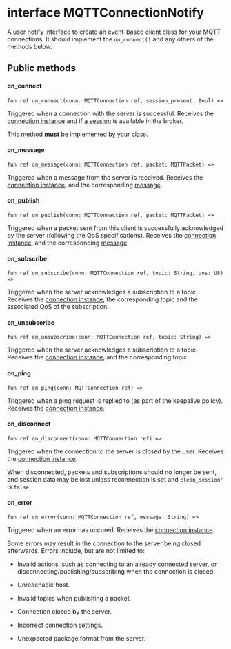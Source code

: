 # interface MQTTConnectionNotify

A user notify interface to create an event-based client class for your MQTT connections. It should implement the `on_connect()` and any others of the methods below.

## Public methods

#### on\_connect

```pony
fun ref on_connect(conn: MQTTConnection ref, session_present: Bool) =>
```

Triggered when a connection with the server is successful. Receives the [connection instance](//classes/actor-mqttconnection.md) and if [a session](https://www.hivemq.com/blog/mqtt-essentials-part-7-persistent-session-queuing-messages) is available in the broker.

This method **must** be implemented by your class.

#### on\_message

```pony
fun ref on_message(conn: MQTTConnection ref, packet: MQTTPacket) =>
```

Triggered when a message from the server is received. Receives the [connection instance](//classes/actor-mqttconnection.md), and the corresponding [message](//classes/class-mqttpacket.md).

#### on\_publish

```pony
fun ref on_publish(conn: MQTTConnection ref, packet: MQTTPacket) =>
```

Triggered when a packet sent from this client is successfully acknowledged by the server \(following the QoS specifications\). Receives the [connection instance](//classes/actor-mqttconnection.md), and the corresponding [message](//classes/class-mqttpacket.md).

#### on\_subscribe

```pony
fun ref on_subscribe(conn: MQTTConnection ref, topic: String, qos: U8) =>
```

Triggered when the server acknowledges a subscription to a topic. Receives the [connection instance](//classes/actor-mqttconnection.md), the corresponding topic and the associated QoS of the subscription.

#### on\_unsubscribe

```pony
fun ref on_unsubscribe(conn: MQTTConnection ref, topic: String) =>
```

Triggered when the server acknowledges a subscription to a topic. Receives the [connection instance](//classes/actor-mqttconnection.md), and the corresponding topic.

#### on\_ping

```pony
fun ref on_ping(conn: MQTTConnection ref) =>
```

Triggered when a ping request is replied to \(as part of the keepalive policy\). Receives the [connection instance](//classes/actor-mqttconnection.md).

#### on\_disconnect

```pony
fun ref on_disconnect(conn: MQTTConnection ref) =>
```

Triggered when the connection to the server is closed by the user. Receives the [connection instance](//classes/actor-mqttconnection.md).

When disconnected, packets and subscriptions should no longer be sent, and session data may be lost unless reconnection is set and `clean_session'` is `false`.

#### on\_error

```pony
fun ref on_error(conn: MQTTConnection ref, message: String) =>
```

Triggered when an error has occured. Receives the [connection instance](//classes/actor-mqttconnection.md).

Some errors may result in the connection to the server being closed afterwards. Errors include, but are not limited to:

* Invalid actions, such as connecting to an already connected server, or disconnecting/publishing/subscribing when the connection is closed.

* Unreachable host.

* Invalid topics when publishing a packet.

* Connection closed by the server.

* Incorrect connection settings.

* Unexpected package format from the server.

